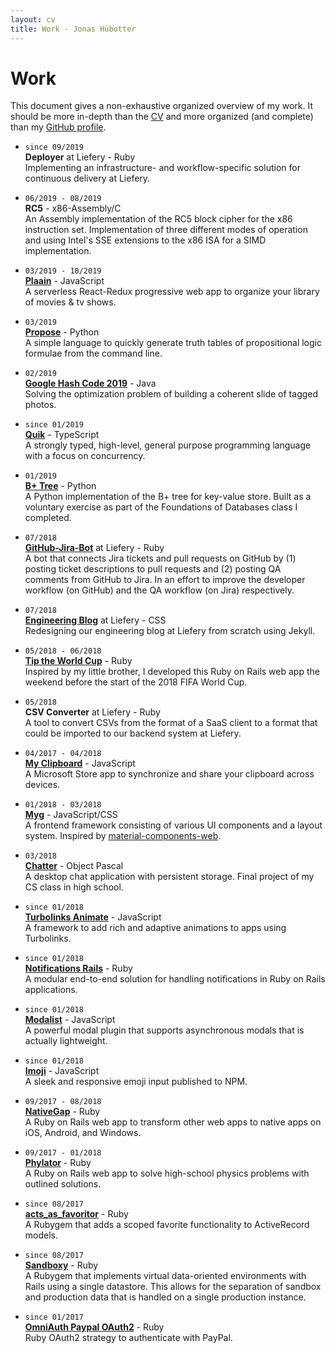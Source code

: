 ```yaml
---
layout: cv
title: Work - Jonas Hübotter
---
```


# Work

This document gives a non-exhaustive organized overview of my work. It should be more in-depth than the [CV](cv) and more organized (and complete) than my [GitHub profile](https://github.com/jonhue).

*
    `since 09/2019`  
    **Deployer** at Liefery - Ruby  
    Implementing an infrastructure- and workflow-specific solution for
    continuous delivery at Liefery.

*
    `06/2019 - 08/2019`  
    **RC5** - x86-Assembly/C  
    An Assembly implementation of the RC5 block cipher for the x86 instruction
    set. Implementation of three different modes of operation and using Intel's
    SSE extensions to the x86 ISA for a SIMD implementation.

*
    `03/2019 - 10/2019`  
    [**Plaain**](https://jonhue.github.io/plaain) - JavaScript  
    A serverless React-Redux progressive web app to organize your library of
    movies & tv shows.

*
    `03/2019`  
    [**Propose**](https://github.com/jonhue/propose) - Python  
    A simple language to quickly generate truth tables of propositional logic
    formulae from the command line.

*
    `02/2019`  
    [**Google Hash Code 2019**](https://github.com/hashcode-hashcookies/hashcode) - Java  
    Solving the optimization problem of building a coherent slide of tagged
    photos.

*
    `since 01/2019`  
    [**Quik**](https://github.com/quik-lang/quik) - TypeScript  
    A strongly typed, high-level, general purpose programming language with a
    focus on concurrency.

*
    `01/2019`  
    [**B+ Tree**](https://github.com/jonhue/b-plus-tree) - Python  
    A Python implementation of the B+ tree for key-value store. Built as a
    voluntary exercise as part of the Foundations of Databases class I
    completed.

*
    `07/2018`  
    [**GitHub-Jira-Bot**](https://github.com/liefery/github-jira-bot) at Liefery - Ruby  
    A bot that connects Jira tickets and pull requests on GitHub by (1) posting
    ticket descriptions to pull requests and (2) posting QA comments from GitHub
    to Jira. In an effort to improve the developer workflow (on GitHub) and the
    QA workflow (on Jira) respectively.

*
    `07/2018`  
    [**Engineering Blog**](https://engineering.liefery.com) at Liefery - CSS  
    Redesigning our engineering blog at Liefery from scratch using Jekyll.

*
    `05/2018 - 06/2018`  
    [**Tip the World Cup**](https://github.com/jonhue/tip-the-world-cup) - Ruby  
    Inspired by my little brother, I developed this Ruby on Rails web app the
    weekend before the start of the 2018 FIFA World Cup.

*
    `05/2018`  
    **CSV Converter** at Liefery - Ruby  
    A tool to convert CSVs from the format of a SaaS client to a format that
    could be imported to our backend system at Liefery.

*
    `04/2017 - 04/2018`  
    [**My Clipboard**](https://github.com/jonhue/my-clipboard) - JavaScript  
    A Microsoft Store app to synchronize and share your clipboard across
    devices.

*
    `01/2018 - 03/2018`  
    [**Myg**](https://github.com/jonhue/myg) - JavaScript/CSS  
    A frontend framework consisting of various UI components and a layout
    system. Inspired by [material-components-web](https://github.com/material-components/material-components-web).

*
    `03/2018`  
    [**Chatter**](https://github.com/jonhue/chatter) - Object Pascal  
    A desktop chat application with persistent storage. Final project of my CS
    class in high school.

*
    `since 01/2018`  
    [**Turbolinks Animate**](https://github.com/jonhue/turbolinks-animate) - JavaScript  
    A framework to add rich and adaptive animations to apps using Turbolinks.

*
    `since 01/2018`  
    [**Notifications Rails**](https://github.com/jonhue/notifications-rails) - Ruby  
    A modular end-to-end solution for handling notifications in Ruby on Rails
    applications.

*
    `since 01/2018`  
    [**Modalist**](https://jonhue.github.io/modalist/) - JavaScript  
    A powerful modal plugin that supports asynchronous modals that is actually
    lightweight.

*
    `since 01/2018`  
    [**Imoji**](https://jonhue.github.io/imoji.js/) - JavaScript  
    A sleek and responsive emoji input published to NPM.

*
    `09/2017 - 08/2018`  
    [**NativeGap**](https://github.com/NativeGap/nativegap) - Ruby  
    A Ruby on Rails web app to transform other web apps to native apps on iOS,
    Android, and Windows.

*
    `09/2017 - 01/2018`  
    [**Phylator**](https://github.com/Phylator/phylator) - Ruby  
    A Ruby on Rails web app to solve high-school physics problems with outlined
    solutions.

*
    `since 08/2017`  
    [**acts_as_favoritor**](https://github.com/jonhue/acts_as_favoritor) - Ruby  
    A Rubygem that adds a scoped favorite functionality to ActiveRecord models.

*
    `since 08/2017`  
    [**Sandboxy**](https://github.com/jonhue/sandboxy) - Ruby  
    A Rubygem that implements virtual data-oriented environments with Rails
    using a single datastore. This allows for the separation of sandbox and
    production data that is handled on a single production instance.

*
    `since 01/2017`  
    [**OmniAuth Paypal OAuth2**](https://github.com/jonhue/omniauth-paypal-oauth2) - Ruby  
    Ruby OAuth2 strategy to authenticate with PayPal.
